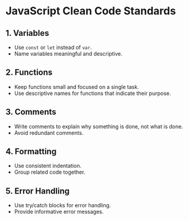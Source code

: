 # JavaScript Clean Code Standards

## 1. Variables
- Use `const` or `let` instead of `var`.
- Name variables meaningful and descriptive.

## 2. Functions
- Keep functions small and focused on a single task.
- Use descriptive names for functions that indicate their purpose.

## 3. Comments
- Write comments to explain why something is done, not what is done.
- Avoid redundant comments.

## 4. Formatting
- Use consistent indentation.
- Group related code together.

## 5. Error Handling
- Use try/catch blocks for error handling.
- Provide informative error messages.